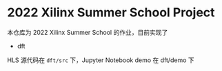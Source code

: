# 2022 Xilinx Summer School Project

本仓库为 2022 Xilinx Summer School 的作业，目前实现了

- dft

HLS 源代码在 `dft/src` 下，Jupyter Notebook demo 在 dft/demo 下